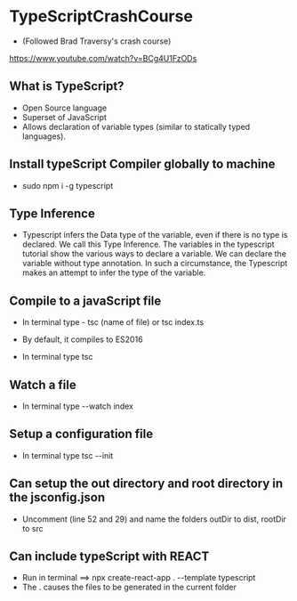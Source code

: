 # TypeScriptCrashCourse

- (Followed Brad Traversy's crash course)

https://www.youtube.com/watch?v=BCg4U1FzODs

## What is TypeScript?

- Open Source language
- Superset of JavaScript
- Allows declaration of variable types (similar to statically typed languages).

## Install typeScript Compiler globally to machine

- sudo npm i -g typescript

## Type Inference

- Typescript infers the Data type of the variable, even if there is no type is declared. We call this Type Inference. The variables in the typescript tutorial show the various ways to declare a variable. We can declare the variable without type annotation. In such a circumstance, the Typescript makes an attempt to infer the type of the variable.

## Compile to a javaScript file

- In terminal type - tsc (name of file) or tsc index.ts

- By default, it compiles to ES2016

- In terminal type tsc

## Watch a file

- In terminal type --watch index

## Setup a configuration file

- In terminal type tsc --init

## Can setup the out directory and root directory in the jsconfig.json

- Uncomment (line 52 and 29) and name the folders outDir to dist, rootDir to src

## Can include typeScript with REACT

- Run in terminal ==> npx create-react-app . --template typescript
- The . causes the files to be generated in the current folder
